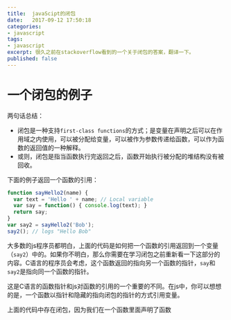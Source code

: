 ```yaml
---
title:  javaScipt的闭包
date:   2017-09-12 17:50:18
categories:
- javascript
tags:
- javascript
excerpt: 很久之前在stackoverflow看到的一个关于闭包的答案，翻译一下。
published: false
---
```


# 一个闭包的例子

两句话总结：

* 闭包是一种支持`first-class functions`的方式；是变量在声明之后可以在作用域之内使用，可以被分配给变量，可以被作为参数传递给函数，可以作为函数的返回值的一种解释。
* 或则，闭包是指当函数执行完返回之后，函数开始执行被分配的堆结构没有被回收。

下面的例子返回一个函数的引用：

```javaScript
function sayHello2(name) {
  var text = 'Hello ' + name; // Local variable
  var say = function() { console.log(text); }
  return say;
}
var say2 = sayHello2('Bob');
say2(); // logs "Hello Bob"
```

大多数的js程序员都明白，上面的代码是如何把一个函数的引用返回到一个变量（`say2`）中的。如果你不明白，那么你需要在学习闭包之前重新看一下这部分的内容。C语言的程序员会考虑，这个函数返回的指向另一个函数的指针，`say`和`say2`是指向同一个函数的指针。

这是C语言的函数指针和js对函数的引用的一个重要的不同。在js中，你可以想想的是，一个函数以指针和隐藏的指向闭包的指针的方式引用变量。

上面的代码中存在闭包，因为我们在一个函数里面声明了函数
